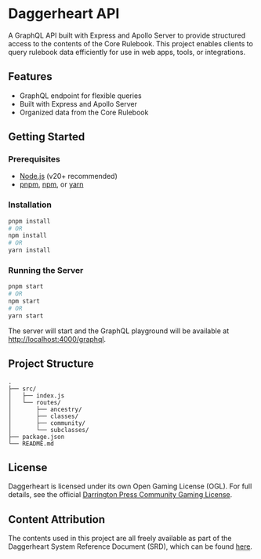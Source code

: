 # Daggerheart API

A GraphQL API built with Express and Apollo Server to provide structured access to the contents of the Core Rulebook. This project enables clients to query rulebook data efficiently for use in web apps, tools, or integrations.

## Features

- GraphQL endpoint for flexible queries
- Built with Express and Apollo Server
- Organized data from the Core Rulebook

## Getting Started

### Prerequisites

- [Node.js](https://nodejs.org/) (v20+ recommended)
- [pnpm](https://pnpm.io/), [npm](https://www.npmjs.com/), or [yarn](https://yarnpkg.com/)

### Installation

```bash
pnpm install
# OR
npm install
# OR
yarn install
```

### Running the Server

```bash
pnpm start
# OR
npm start
# OR
yarn start
```

The server will start and the GraphQL playground will be available at [http://localhost:4000/graphql](http://localhost:4000/graphql).

## Project Structure

```
.
├── src/
│   ├── index.js
│   └── routes/
│       ├── ancestry/
│       ├── classes/
│       ├── community/
│       └── subclasses/
├── package.json
└── README.md
```

## License

Daggerheart is licensed under its own Open Gaming License (OGL). For full details, see the official [Darrington Press Community Gaming License](https://darringtonpress.com/license/).

## Content Attribution

The contents used in this project are all freely available as part of the Daggerheart System Reference Document (SRD), which can be found [here](https://www.daggerheart.com/wp-content/uploads/2025/05/DH-SRD-May202025.pdf).